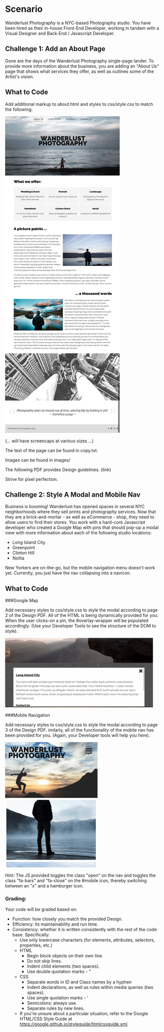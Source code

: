 # Scenario
Wanderlust Photography is a NYC-based Photography studio. You have been hired as their in-house Front-End Developer, working in tandem with a Visual Designer and Back-End / Javascript Developer. 

## Challenge 1: Add an About Page

Gone are the days of the Wanderlust Photography single-page lander. To provide more information about the business, you are adding an "About Us" page that shows what services they offer, as well as outlines some of the Artist's vision.

## What to Code

Add additional markup to about.html and styles to css/style.css to match the following:

![Question 1](layout.png)

(... will have screencaps at various sizes ...)

The text of the page can be found in copy.txt. 

Images can be found in images/

The following PDF provides Design guidelines. (link) 

Strive for pixel perfection.

## Challenge 2: Style A Modal and Mobile Nav

Business is booming! Wanderlust has opened spaces in several NYC neighborhoods where they sell prints and photography services. Now that they are a brick-and-mortar - as well as eCommerce - shop, they need to allow users to find their stores. You work with a hard-core Javascript developer who created a Google Map with pins that should pop-up a modal view with more information about each of the following studio locations:

- Long Island City
- Greenpoint
- Clinton Hill
- Nolita

New Yorkers are on-the-go, but the mobile navigation menu doesn't work yet. Currently, you just have the nav collapsing into a navicon.

## What to Code

###Google Map

Add necessary styles to css/style.css to style the modal according to page 2 of the Design PDF. All of the HTML is being dynamically provided for you. When the user clicks-on a pin, the #overlay-wrapper will be populated accordingly. (Use your Developer Tools to see the structure of the DOM to style). 

![Google Map Modal](mapmodal.gif)

###Mobile Navigation

Add necessary styles to css/style.css to style the modal according to page 3 of the Design PDF. imilarly, all of the functionality of the mobile nav has been provided for you. (Again, your Developer tools will help you here).

![Mobile Nav](mobilenav.gif)

Hint: The JS provided toggles the class "open" on the nav and toggles the class "fa-bars" and "fa-close" on the #mobile icon, thereby switching between an "x" and a hamburger icon.

### Grading:

Your code will be graded based on:

- Function: how closely you match the provided Design.
- Efficiency: its maintainability and run time.
- Consistency: whether it is written consistently with the rest of the code base. Specifically:
  * Use only lowercase characters (for elements, attributes, selectors, properties, etc.)
  * HTML
    * Begin block objects on their own line.
    * Do not skip lines.
    * Indent child elements (two spaces).
    * Use double quotation marks - "
  * CSS
    * Separate words in ID and Class names by a hyphen
    * Indent declarations, as well as rules within media queries (two spaces).
    * Use single quotation marks - '
    * Semicolons: always use.
    * Separate rules by new lines.
  * If you're unsure about a particular situation, refer to the Google HTML/CSS Style Guide at https://google.github.io/styleguide/htmlcssguide.xml.
